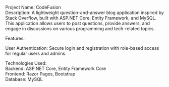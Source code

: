 Project Name: CodeFusion<br>
Description: A lightweight question-and-answer blog application inspired by Stack Overflow, built with ASP.NET Core, Entity Framework, and MySQL. This application allows users to post questions, provide answers, and engage in discussions on various programming and tech-related topics.
<br>

Features:<br>

User Authentication: Secure login and registration with role-based access for regular users and admins.<br>



Technologies Used:<br>
Backend: ASP.NET Core, Entity Framework Core<br>
Frontend: Razor Pages, Bootstrap<br>
Database: MySQL<br>
